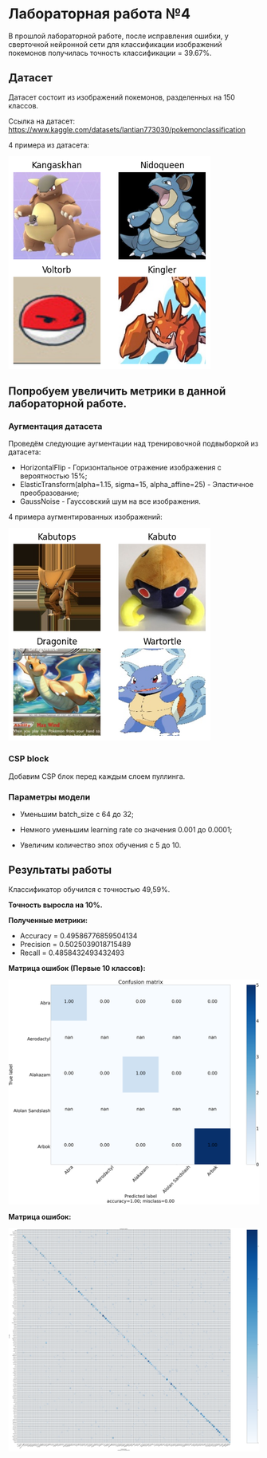 # Лабораторная работа №4

В прошлой лабораторной работе, после исправления ошибки, у сверточной нейронной сети для классификации изображений покемонов получилась точность классификации = 39.67%.

## Датасет

Датасет состоит из изображений покемонов, разделенных на 150 классов.

Ссылка на датасет: https://www.kaggle.com/datasets/lantian773030/pokemonclassification

4 примера из датасета:

![dataset_preview](/test_preview.png)

## Попробуем увеличить метрики в данной лабораторной работе.

### Аугментация датасета

Проведём следующие аугментации над тренировочной подвыборкой из датасета:

- HorizontalFlip - Горизонтальное отражение изображения с вероятностью 15%;
- ElasticTransform(alpha=1.15, sigma=15, alpha_affine=25) - Эластичное преобразование;
- GaussNoise - Гауссовский шум на все изображения.

4 примера аугментированных изображений:

![dataset_preview](/Augmented_preview.png)

### CSP block

Добавим CSP блок перед каждым слоем пуллинга.

### Параметры модели

- Уменьшим batch_size с 64 до 32;

- Немного уменьшим learning rate со значения 0.001 до 0.0001;

- Увеличим количество эпох обучения с 5 до 10.

## Результаты работы

Классификатор обучился с точностью 49,59%.

**Точность выросла на 10%.**

**Полученные метрики:**

- Accuracy = 0.49586776859504134 
- Precision = 0.5025039018715489 
- Recall = 0.4858432493432493

**Матрица ошибок (Первые 10 классов):**

![dataset_preview](/confusion_10.png)

**Матрица ошибок:**

![dataset_preview](/full_confusion.png)
